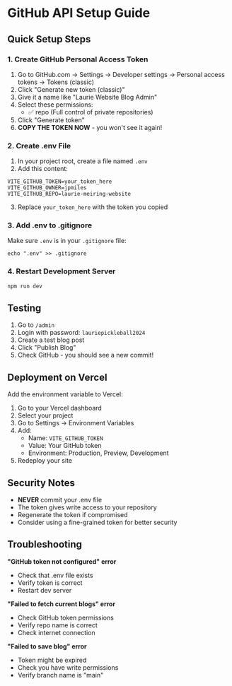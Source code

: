 # GitHub API Setup Guide

## Quick Setup Steps

### 1. Create GitHub Personal Access Token

1. Go to GitHub.com → Settings → Developer settings → Personal access tokens → Tokens (classic)
2. Click "Generate new token (classic)"
3. Give it a name like "Laurie Website Blog Admin"
4. Select these permissions:
   - ✅ repo (Full control of private repositories)
5. Click "Generate token"
6. **COPY THE TOKEN NOW** - you won't see it again!

### 2. Create .env File

1. In your project root, create a file named `.env`
2. Add this content:
```
VITE_GITHUB_TOKEN=your_token_here
VITE_GITHUB_OWNER=jpmiles
VITE_GITHUB_REPO=laurie-meiring-website
```
3. Replace `your_token_here` with the token you copied

### 3. Add .env to .gitignore

Make sure `.env` is in your `.gitignore` file:
```
echo ".env" >> .gitignore
```

### 4. Restart Development Server

```bash
npm run dev
```

## Testing

1. Go to `/admin`
2. Login with password: `lauriepickleball2024`
3. Create a test blog post
4. Click "Publish Blog"
5. Check GitHub - you should see a new commit!

## Deployment on Vercel

Add the environment variable to Vercel:

1. Go to your Vercel dashboard
2. Select your project
3. Go to Settings → Environment Variables
4. Add:
   - Name: `VITE_GITHUB_TOKEN`
   - Value: Your GitHub token
   - Environment: Production, Preview, Development
5. Redeploy your site

## Security Notes

- **NEVER** commit your .env file
- The token gives write access to your repository
- Regenerate the token if compromised
- Consider using a fine-grained token for better security

## Troubleshooting

**"GitHub token not configured" error**
- Check that .env file exists
- Verify token is correct
- Restart dev server

**"Failed to fetch current blogs" error**
- Check GitHub token permissions
- Verify repo name is correct
- Check internet connection

**"Failed to save blog" error**
- Token might be expired
- Check you have write permissions
- Verify branch name is "main"